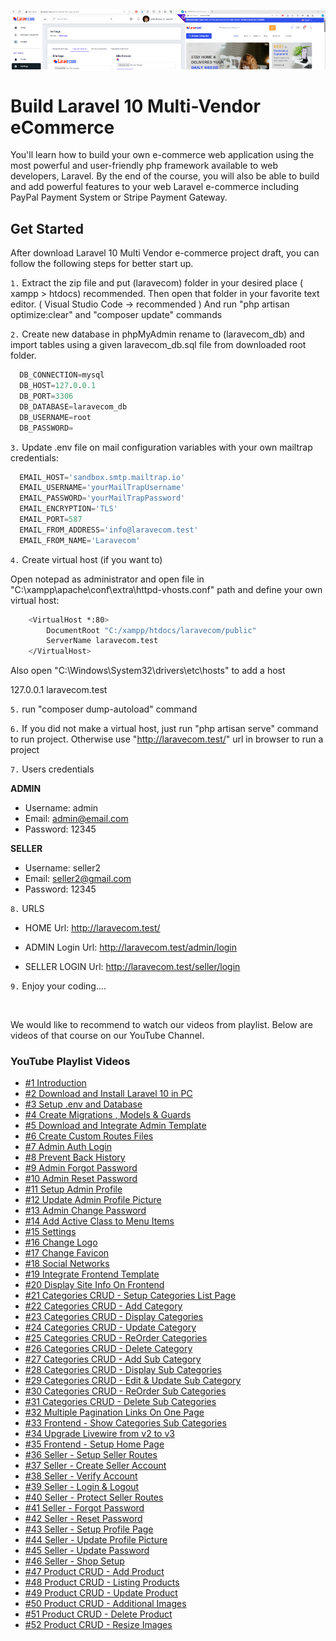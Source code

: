 <p align="center">
<a href="https://laravel.com" target="_blank"><img src="multivendor.jpg" width="700" alt="Laravel Logo"></a></p>


# Build Laravel 10 Multi-Vendor eCommerce

You'll learn how to build your own e-commerce web application using the most powerful and user-friendly php framework available to web developers, Laravel.
By the end of the course, you will also be able to build and add powerful features to your web Laravel e-commerce including PayPal Payment System or Stripe Payment Gateway.


## Get Started

After download Laravel 10 Multi Vendor e-commerce project draft, you can follow the following steps for better start up.

`1.` Extract the zip file and put (laravecom) folder in your desired place ( xampp > htdocs) recommended. 
   Then open that folder in your favorite text editor. ( Visual Studio Code -> recommended )
   And run "php artisan optimize:clear" and "composer update" commands

`2.` Create new database in phpMyAdmin rename to (laravecom_db) and import tables using a given laravecom_db.sql file from downloaded root folder.

```sql
  DB_CONNECTION=mysql
  DB_HOST=127.0.0.1
  DB_PORT=3306
  DB_DATABASE=laravecom_db
  DB_USERNAME=root
  DB_PASSWORD=
```

`3.` Update .env file on mail configuration variables with your own mailtrap credentials:
```sql
  EMAIL_HOST='sandbox.smtp.mailtrap.io'
  EMAIL_USERNAME='yourMailTrapUsername'
  EMAIL_PASSWORD='yourMailTrapPassword'
  EMAIL_ENCRYPTION='TLS'
  EMAIL_PORT=587
  EMAIL_FROM_ADDRESS='info@laravecom.test'
  EMAIL_FROM_NAME='Laravecom'
  ```

`4.` Create virtual host (if you want to)
   
  Open notepad as administrator and open file in "C:\xampp\apache\conf\extra\httpd-vhosts.conf" 
  path and define your own virtual host:
```bash
    <VirtualHost *:80>
        DocumentRoot "C:/xampp/htdocs/laravecom/public"
        ServerName laravecom.test
    </VirtualHost>
```

  Also open "C:\Windows\System32\drivers\etc\hosts" to add a host

  127.0.0.1           laravecom.test

`5.` run "composer dump-autoload" command

`6.` If you did not make a virtual host, just run "php artisan serve" command
   to run project. Otherwise use "http://laravecom.test/" url in browser to run a project

`7.` Users credentials

  **ADMIN**
   - Username: admin
   - Email: admin@email.com
   - Password: 12345

  **SELLER**
   - Username: seller2
   - Email: seller2@gmail.com
   - Password: 12345

`8.` URLS

 * HOME Url: http://laravecom.test/

 * ADMIN Login Url: http://laravecom.test/admin/login

 * SELLER LOGIN Url: http://laravecom.test/seller/login 

`9.` Enjoy your coding....

<br>

We would like to recommend to watch our videos from playlist. Below are videos of that course on our YouTube Channel.

### YouTube Playlist Videos

- [#1 Introduction](https://youtu.be/nXPPrLJZlmM)
- [#2 Download and Install Laravel 10 in PC](https://youtu.be/ZYDHm3xXwBE)
- [#3 Setup .env and Database](https://youtu.be/sMrjYfdwNFw)
- [#4 Create Migrations , Models & Guards](https://youtu.be/LUxuc4FuMpM)
- [#5 Download and Integrate Admin Template](https://youtu.be/Qkz3pXLR63I)
- [#6 Create Custom Routes Files](https://youtu.be/zOv_CqyUpdk)
- [#7 Admin Auth Login](https://youtu.be/mRHV9oNA4Qg)
- [#8 Prevent Back History](https://youtu.be/IYgTITfxams)
- [#9 Admin Forgot Password](https://youtu.be/esuobLmjsQI)
- [#10 Admin Reset Password](https://youtu.be/rbcMysJw4hc)
- [#11 Setup Admin Profile](https://youtu.be/rmcjBuFsDWQ)
- [#12 Update Admin Profile Picture](https://youtu.be/gR7cwIcK86o)
- [#13 Admin Change Password](https://youtu.be/u74jrG9BiLE)
- [#14 Add Active Class to Menu Items](https://youtu.be/K0Ai0zOYFQk)
- [#15 Settings](https://youtu.be/9IIedGTmuiQ)
- [#16 Change Logo](https://youtu.be/VT7_WGegQCA)
- [#17 Change Favicon](https://youtu.be/S_WzKnf0G9o)
- [#18 Social Networks](https://youtu.be/-dL93Yw8eKU)
- [#19 Integrate Frontend Template](https://youtu.be/_INkqx7Ph-g)
- [#20 Display Site Info On Frontend](https://youtu.be/p-GfDmgxmek)
- [#21 Categories CRUD -  Setup Categories List  Page](https://youtu.be/sb-MyigUsek)
- [#22 Categories CRUD - Add Category](https://youtu.be/0szULapdYCI)
- [#23 Categories CRUD - Display Categories](https://youtu.be/PFtGqWzyS4Q)
- [#24 Categories CRUD - Update Category](https://youtu.be/fLracjT8_ZI)
- [#25 Categories CRUD - ReOrder Categories](https://youtu.be/1uAQTBEbqio)
- [#26 Categories CRUD - Delete Category](https://youtu.be/j4psqSa97PQ)
- [#27 Categories CRUD - Add Sub Category](https://youtu.be/d6Tx9yGWuDg)
- [#28 Categories CRUD - Display Sub Categories](https://youtu.be/RM4gnptzMuA)
- [#29 Categories CRUD - Edit & Update Sub Category](https://youtu.be/tYDevyxw5hY)
- [#30 Categories CRUD - ReOrder Sub Categories](https://youtu.be/H_KLTboPM84)
- [#31 Categories CRUD - Delete Sub Categories](https://youtu.be/AqrTjoT5kVQ)
- [#32 Multiple Pagination Links On One Page](https://youtu.be/NgfJlaayRfA)
- [#33 Frontend - Show Categories Sub Categories](https://youtu.be/Dt3q74uj0aE)
- [#34 Upgrade Livewire from v2 to v3](https://youtu.be/b2tGFfTt2d8)
- [#35 Frontend - Setup Home Page](https://youtu.be/SG2dWQyCF0s)
- [#36 Seller - Setup Seller Routes](https://youtu.be/b-U1gxTIlIY)
- [#37 Seller - Create Seller Account](https://youtu.be/TodSyn3OJ1Y)
- [#38 Seller - Verify Account](https://youtu.be/jO34298Juaw)
- [#39 Seller - Login & Logout](https://youtu.be/ZfopYT9VkQs)
- [#40 Seller - Protect Seller Routes](https://youtu.be/qavkPw38ynw)
- [#41 Seller - Forgot Password](https://youtu.be/5FnGneSonJ4)
- [#42 Seller  - Reset Password](https://youtu.be/dHAdp2lj3JY)
- [#43 Seller - Setup Profile Page](https://youtu.be/laqM-9ujrF0)
- [#44 Seller - Update Profile Picture](https://youtu.be/rQ6MLfp4MPI)
- [#45 Seller - Update Password](https://youtu.be/BsWnSib9enQ)
- [#46 Seller - Shop Setup](https://youtu.be/zp3c0Uxj_KY)
- [#47 Product CRUD - Add Product](https://youtu.be/qS5aoDmWdPM)
- [#48 Product CRUD - Listing  Products](https://youtu.be/Tkj-dKK0Qzo)
- [#49 Product CRUD - Update  Product](https://youtu.be/Gp641FOrxg0)
- [#50 Product CRUD - Additional Images](https://youtu.be/S-JcAmNwjtY)
- [#51 Product CRUD - Delete Product](https://youtu.be/JDH_qE5DbE4)
- [#52 Product CRUD - Resize Images](https://youtu.be/YJd29BNKBc0)








